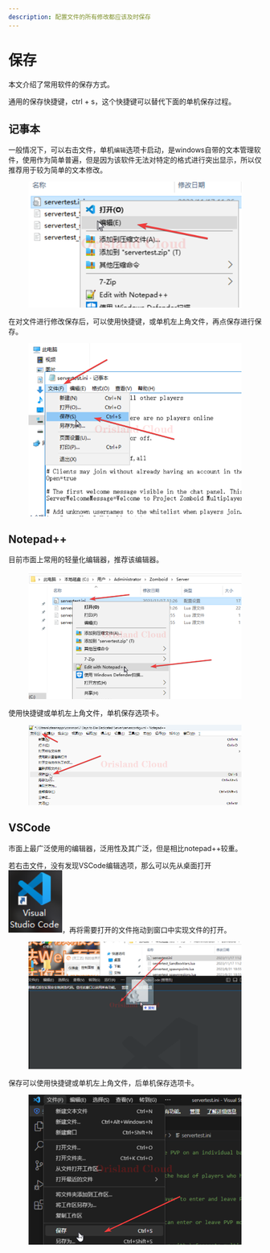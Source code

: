```yaml
---
description: 配置文件的所有修改都应该及时保存
---
```


# 保存

本文介绍了常用软件的保存方式。

通用的保存快捷键，ctrl + s，这个快捷键可以替代下面的单机保存过程。

## 记事本

一般情况下，可以右击文件，单机`编辑`选项卡启动，是windows自带的文本管理软件，使用作为简单普遍，但是因为该软件无法对特定的格式进行突出显示，所以仅推荐用于较为简单的文本修改。

<figure><img src="../../../.gitbook/assets/chrome_lpAOFP4ZQi.png" alt=""><figcaption></figcaption></figure>

在对文件进行修改保存后，可以使用快捷键，或单机左上角文件，再点保存进行保存。

<figure><img src="../../../.gitbook/assets/chrome_rh9wAfqp0p.png" alt=""><figcaption></figcaption></figure>

## Notepad++

目前市面上常用的轻量化编辑器，推荐该编辑器。

<figure><img src="../../../.gitbook/assets/chrome_I8yu3tRCE1.png" alt=""><figcaption></figcaption></figure>

使用快捷键或单机左上角文件，单机保存选项卡。

<figure><img src="../../../.gitbook/assets/zGuzfR98pl.png" alt=""><figcaption></figcaption></figure>

## VSCode

市面上最广泛使用的编辑器，泛用性及其广泛，但是相比notepad++较重。

若右击文件，没有发现VSCode编辑选项，那么可以先从桌面打开![](<../../../.gitbook/assets/image (4).png>)，再将需要打开的文件拖动到窗口中实现文件的打开。

<figure><img src="../../../.gitbook/assets/chrome_aPl7347hzO.png" alt=""><figcaption></figcaption></figure>

保存可以使用快捷键或单机左上角文件，后单机保存选项卡。

<figure><img src="../../../.gitbook/assets/chrome_j0VavuKYbq.png" alt=""><figcaption></figcaption></figure>

